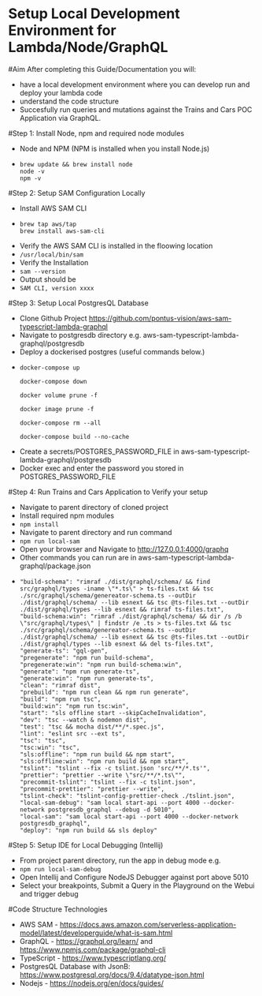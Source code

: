 # Setup Local Development Environment for Lambda/Node/GraphQL

#Aim
After completing this Guide/Documentation you will:

+ have a local development environment where you can develop run and deploy your lambda code
+ understand the code structure
+ Succesfully run queries and mutations against the Trains and Cars POC Application via GraphQL.

#Step 1: Install Node, npm and required node modules
+ Node and NPM (NPM is installed when you install Node.js)
+ ```
  brew update && brew install node
  node -v
  npm -v
  ```

#Step 2: Setup SAM Configuration Locally
+ Install AWS SAM CLI
+ ```
  brew tap aws/tap
  brew install aws-sam-cli

  ```
+ Verify the AWS SAM CLI is installed in the floowing location
+ `/usr/local/bin/sam`
+ Verify the Installation
+ `sam --version`
+ Output should be
+ `SAM CLI, version xxxx`

#Step 3: Setup Local PostgresQL Database
+ Clone Github Project https://github.com/pontus-vision/aws-sam-typescript-lambda-graphql
+ Navigate to postgresdb directory e.g. aws-sam-typescript-lambda-graphql/postgresdb
+ Deploy a dockerised postgres (useful commands below.)
+ ```
  docker-compose up
  
  docker-compose down
  
  docker volume prune -f
  
  docker image prune -f
  
  docker-compose rm --all
  
  docker-compose build --no-cache

  ```
+ Create a secrets/POSTGRES_PASSWORD_FILE in aws-sam-typescript-lambda-graphql/postgresdb
+ Docker exec and enter the password you stored in POSTGRES_PASSWORD_FILE

#Step 4: Run Trains and Cars Application to Verify your setup
+ Navigate to parent directory of cloned project
+ Install required npm modules
+ `npm install`
+ Navigate to parent directory and run command
+ `npm run local-sam`
+ Open your browser and Navigate to http://127.0.0.1:4000/graphq
+ Other commands you can run are in aws-sam-typescript-lambda-graphql/package.json
+ ```
  "build-schema": "rimraf ./dist/graphql/schema/ && find src/graphql/types -iname \"*.ts\" > ts-files.txt && tsc ./src/graphql/schema/genereator-schema.ts --outDir ./dist/graphql/schema/ --lib esnext && tsc @ts-files.txt --outDir ./dist/graphql/types --lib esnext && rimraf ts-files.txt",
  "build-schema:win": "rimraf ./dist/graphql/schema/ && dir /s /b \"src/graphql/types\" | findstr /e .ts > ts-files.txt && tsc ./src/graphql/schema/genereator-schema.ts --outDir ./dist/graphql/schema/ --lib esnext && tsc @ts-files.txt --outDir ./dist/graphql/types --lib esnext && del ts-files.txt",
  "generate-ts": "gql-gen",
  "pregenerate": "npm run build-schema",
  "pregenerate:win": "npm run build-schema:win",
  "generate": "npm run generate-ts",
  "generate:win": "npm run generate-ts",
  "clean": "rimraf dist",
  "prebuild": "npm run clean && npm run generate",
  "build": "npm run tsc",
  "build:win": "npm run tsc:win",
  "start": "sls offline start --skipCacheInvalidation",
  "dev": "tsc --watch & nodemon dist",
  "test": "tsc && mocha dist/**/*.spec.js",
  "lint": "eslint src --ext ts",
  "tsc": "tsc",
  "tsc:win": "tsc",
  "sls:offline": "npm run build && npm start",
  "sls:offline:win": "npm run build && npm start",
  "tslint": "tslint --fix -c tslint.json 'src/**/*.ts'",
  "prettier": "prettier --write \"src/**/*.ts\"",
  "precommit-tslint": "tslint --fix -c tslint.json",
  "precommit-prettier": "prettier --write",
  "tslint-check": "tslint-config-prettier-check ./tslint.json",
  "local-sam-debug": "sam local start-api --port 4000 --docker-network postgresdb_graphql --debug -d 5010",
  "local-sam": "sam local start-api --port 4000 --docker-network postgresdb_graphql",
  "deploy": "npm run build && sls deploy"
  ```

#Step 5: Setup IDE for Local Debugging (Intellij)
+ From project parent directory, run the app in debug mode e.g.
+ `npm run local-sam-debug`
+ Open Intellij and Configure NodeJS Debugger against port above 5010
+ Select your breakpoints, Submit a Query in the Playground on the Webui and trigger debug


#Code Structure
Technologies
+ AWS SAM - https://docs.aws.amazon.com/serverless-application-model/latest/developerguide/what-is-sam.html
+ GraphQL - https://graphql.org/learn/ and https://www.npmjs.com/package/graphql-cli
+ TypeScript - https://www.typescriptlang.org/
+ PostgresQL Database with JsonB: https://www.postgresql.org/docs/9.4/datatype-json.html
+ Nodejs - https://nodejs.org/en/docs/guides/



